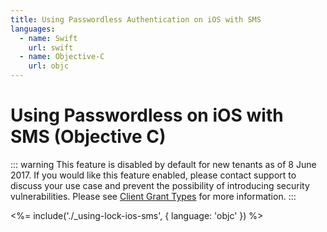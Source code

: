 ```yaml
---
title: Using Passwordless Authentication on iOS with SMS
languages:
  - name: Swift
    url: swift
  - name: Objective-C
    url: objc
---
```

# Using Passwordless on iOS with SMS (Objective C)

<!-- markdownlint-disable -->

::: warning
This feature is disabled by default for new tenants as of 8 June 2017. If you would like this feature enabled, please contact support to discuss your use case and prevent the possibility of introducing security vulnerabilities. Please see [Client Grant Types](/clients/client-grant-types) for more information.
:::

<%= include('./_using-lock-ios-sms', { language: 'objc' }) %>
